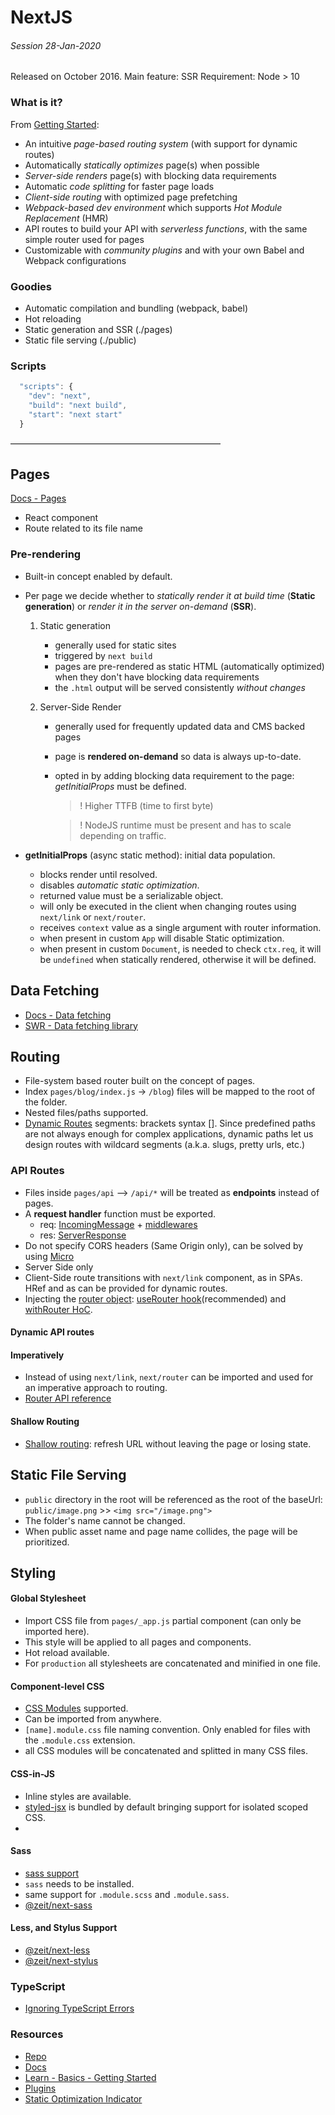 # NextJS
###### Session 28-Jan-2020

Released on October 2016.
Main feature: SSR
Requirement: Node > 10

### What is it?
From [Getting Started](https://nextjs.org/learn/basics/getting-started):

* An intuitive *page-based routing system* (with support for dynamic routes)
* Automatically *statically optimizes* page(s) when possible
* *Server-side renders* page(s) with blocking data requirements
* Automatic *code splitting* for faster page loads
* *Client-side routing* with optimized page prefetching
* *Webpack-based dev environment* which supports *Hot Module Replacement* (HMR)
* API routes to build your API with *serverless functions*, with the same simple router used for pages
* Customizable with *community plugins* and with your own Babel and Webpack configurations

### Goodies
- Automatic compilation and bundling (webpack, babel)
- Hot reloading
- Static generation and SSR (./pages)
- Static file serving (./public)

### Scripts

```js
  "scripts": {
    "dev": "next",
    "build": "next build",
    "start": "next start"
  }
```

————————————————————————

## Pages
[Docs - Pages](https://nextjs.org/docs/basic-features/pages)

- React component
- Route related to its file name

### Pre-rendering
- Built-in concept enabled by default.
- Per page we decide whether to *statically render it at build time* (**Static generation**) or *render it in the server on-demand* (**SSR**).

  1. Static generation
     - generally used for static sites
     - triggered by `next build`
     - pages are pre-rendered as static HTML (automatically optimized) when they don't have blocking data requirements
     - the `.html` output will be served consistently *without changes*

  2. Server-Side Render
     - generally used for frequently updated data and CMS backed pages
     - page is **rendered on-demand** so data is always up-to-date.
     - opted in by adding blocking data requirement to the page: *getInitialProps* must be defined.
     
        > ! Higher TTFB (time to first byte)

        > ! NodeJS runtime must be present and has to scale depending on traffic.

- **getInitialProps** (async static method): initial data population.
    - blocks render until resolved.
    - disables *automatic static optimization*.
    - returned value must be a serializable object.
    - will only be executed in the client when changing routes using `next/link` or `next/router`.
    - receives `context` value as a single argument with router information.
    - when present in custom `App` will disable Static optimization.
    - when present in custom `Document`, is needed to check `ctx.req`, it will be `undefined` when statically rendered, otherwise it will be defined.

## Data Fetching
- [Docs - Data fetching](https://nextjs.org/docs/basic-features/data-fetching)
- [SWR - Data fetching library](https://github.com/zeit/swr)

## Routing
- File-system based router built on the concept of pages.
- Index `pages/blog/index.js` → `/blog`) files will be mapped to the root of the folder.
- Nested files/paths supported.
- [Dynamic Routes](https://nextjs.org/docs/routing/dynamic-routes) segments: brackets syntax []. Since predefined paths are not always enough for complex applications, dynamic paths let us design routes with wildcard segments (a.k.a. slugs, pretty urls, etc.)

### API Routes
- Files inside `pages/api` --> `/api/*` will be treated as **endpoints** instead of pages.
- A **request handler** function must be exported.
    - req: [IncomingMessage](https://nodejs.org/api/http.html#http_class_http_incomingmessage) + [middlewares](https://nextjs.org/docs/api-routes/api-middlewares)
    - res: [ServerResponse](https://nodejs.org/api/http.html#http_class_http_serverresponse)
- Do not specify CORS headers (Same Origin only), can be solved by using [Micro](https://nextjs.org/docs/api-routes/api-middlewares#micro-support)
- Server Side only
- Client-Side route transitions with `next/link` component, as in SPAs. HRef and as can be provided for dynamic routes.
- Injecting the [router object](https://nextjs.org/docs/api-reference/next/router#router-object): [useRouter hook](https://nextjs.org/docs/api-reference/next/router#userouter)(recommended) and [withRouter HoC](https://nextjs.org/docs/api-reference/next/router#withrouter).

#### Dynamic API routes

#### Imperatively
- Instead of using `next/link`, `next/router` can be imported and used for an imperative approach to routing.
- [Router API reference](https://nextjs.org/docs/api-reference/next/router#router-api)

#### Shallow Routing
- [Shallow routing](https://nextjs.org/docs/routing/shallow-routing): refresh URL without leaving the page or losing state.

## Static File Serving

- `public` directory in the root will be referenced as the root of the baseUrl:
    `public/image.png` >> `<img src="/image.png">`
- The folder's name cannot be changed.
- When public asset name and page name collides, the page will be prioritized.

## Styling

#### Global Stylesheet
- Import CSS file from `pages/_app.js` partial component (can only be imported here).
- This style will be applied to all pages and components.
- Hot reload available.
- For `production` all stylesheets are concatenated and minified in one file.

#### Component-level CSS
- [CSS Modules](https://github.com/css-modules/css-modules) supported.
- Can be imported from anywhere.
- `[name].module.css` file naming convention. Only enabled for files with the `.module.css` extension.
- all CSS modules will be concatenated and splitted in many CSS files.

#### CSS-in-JS
- Inline styles are available.
- [styled-jsx](https://github.com/zeit/styled-jsx) is bundled by default bringing support for isolated scoped CSS.
- 

#### Sass
- [sass support](https://nextjs.org/docs/basic-features/built-in-css-support#sass-support)
- `sass` needs to be installed.
- same support for `.module.scss` and `.module.sass`.
- [@zeit/next-sass](https://github.com/zeit/next-plugins/blob/master/packages/next-sass)

#### Less, and Stylus Support
- [@zeit/next-less](https://github.com/zeit/next-plugins/tree/master/packages/next-less)
- [@zeit/next-stylus](https://github.com/zeit/next-plugins/blob/master/packages/next-stylus)

### TypeScript
- [Ignoring TypeScript Errors](https://nextjs.org/docs/api-reference/next.config.js/ignoring-typescript-errors)

### Resources

- [Repo](https://github.com/zeit/next.js)
- [Docs](https://nextjs.org/docs)
- [Learn - Basics - Getting Started](https://nextjs.org/learn/basics/getting-started)
- [Plugins](https://github.com/zeit/next-plugins)
- [Static Optimization Indicator](https://nextjs.org/docs/api-reference/next.config.js/static-optimization-indicator)
